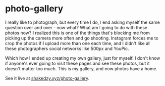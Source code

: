 # photo-gallery

I really like to photograph, but every time I do, I end asking myself the same question over and over - now what? What am I going to do with these photos now? I realized this is one of the things that's blocking me from picking up the camera more often and go shooting. Instagram forces me to crop the photos if I upload more than one each time, and I didn't like all these photographers social networks like 500px and YouPic.

Which how I ended up creating my own gallery, just for myself. I don't know if anyone's ever going to visit these pages and see these photos, but it doesn't matter too much. This is my gallery, and now photos have a home.

See it live at [shakedzy.xyz/photo-gallery](htpp://shakedzy.xyz/photo-gallery).
